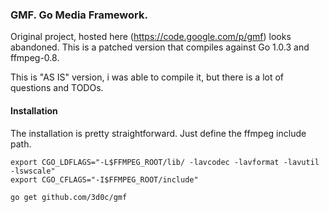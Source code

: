 ### GMF. Go Media Framework. 

Original project, hosted here (https://code.google.com/p/gmf) looks abandoned.
This is a patched version that compiles against Go 1.0.3 and ffmpeg-0.8.

This is "AS IS" version, i was able to compile it, but there is a lot of questions and TODOs.

#### Installation

The installation is pretty straightforward. Just define the ffmpeg include path.
```
export CGO_LDFLAGS="-L$FFMPEG_ROOT/lib/ -lavcodec -lavformat -lavutil -lswscale"
export CGO_CFLAGS="-I$FFMPEG_ROOT/include"

go get github.com/3d0c/gmf
```

